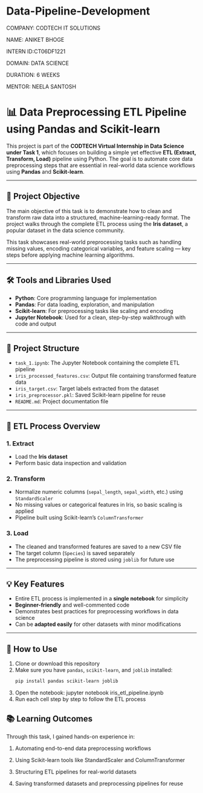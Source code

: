 # Data-Pipeline-Development

COMPANY: CODTECH IT SOLUTIONS

NAME: ANIKET BHOGE

INTERN ID:CT06DF1221

DOMAIN: DATA SCIENCE

DURATION: 6 WEEKS

MENTOR: NEELA SANTOSH
# 📊 Data Preprocessing ETL Pipeline using Pandas and Scikit-learn

This project is part of the **CODTECH Virtual Internship in Data Science under Task 1**, which focuses on building a simple yet effective **ETL (Extract, Transform, Load)** pipeline using Python. The goal is to automate core data preprocessing steps that are essential in real-world data science workflows using **Pandas** and **Scikit-learn**.

---

## 🚀 Project Objective

The main objective of this task is to demonstrate how to clean and transform raw data into a structured, machine-learning-ready format. The project walks through the complete ETL process using the **Iris dataset**, a popular dataset in the data science community.

This task showcases real-world preprocessing tasks such as handling missing values, encoding categorical variables, and feature scaling — key steps before applying machine learning algorithms.

---

## 🛠 Tools and Libraries Used

- **Python**: Core programming language for implementation
- **Pandas**: For data loading, exploration, and manipulation
- **Scikit-learn**: For preprocessing tasks like scaling and encoding
- **Jupyter Notebook**: Used for a clean, step-by-step walkthrough with code and output

---

## 📂 Project Structure

- `task_1.ipynb`: The Jupyter Notebook containing the complete ETL pipeline
- `iris_processed_features.csv`: Output file containing transformed feature data
- `iris_target.csv`: Target labels extracted from the dataset
- `iris_preprocessor.pkl`: Saved Scikit-learn pipeline for reuse
- `README.md`: Project documentation file

---

## 🔄 ETL Process Overview

### 1. Extract
- Load the **Iris dataset**
- Perform basic data inspection and validation

### 2. Transform
- Normalize numeric columns (`sepal_length`, `sepal_width`, etc.) using `StandardScaler`
- No missing values or categorical features in Iris, so basic scaling is applied
- Pipeline built using Scikit-learn’s `ColumnTransformer`

### 3. Load
- The cleaned and transformed features are saved to a new CSV file
- The target column (`Species`) is saved separately
- The preprocessing pipeline is stored using `joblib` for future use

---

## 💡 Key Features

- Entire ETL process is implemented in a **single notebook** for simplicity
- **Beginner-friendly** and well-commented code
- Demonstrates best practices for preprocessing workflows in data science
- Can be **adapted easily** for other datasets with minor modifications

---

## 📌 How to Use

1. Clone or download this repository
2. Make sure you have `pandas`, `scikit-learn`, and `joblib` installed:
   ```bash
   pip install pandas scikit-learn joblib
3. Open the notebook:
   jupyter notebook iris_etl_pipeline.ipynb
4. Run each cell step by step to follow the ETL process


## 📚 Learning Outcomes
Through this task, I gained hands-on experience in:

1. Automating end-to-end data preprocessing workflows

2. Using Scikit-learn tools like StandardScaler and ColumnTransformer

3. Structuring ETL pipelines for real-world datasets

4. Saving transformed datasets and preprocessing pipelines for reuse


